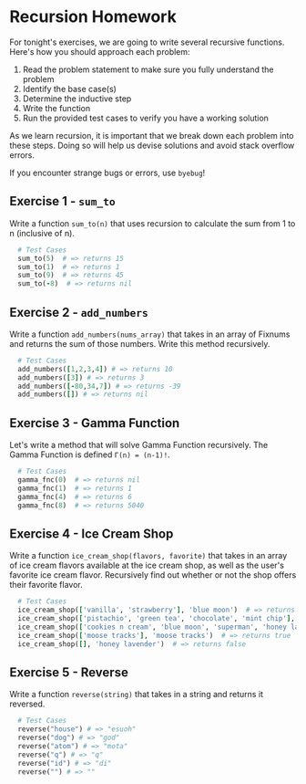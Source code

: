 # Recursion Homework

For tonight's exercises, we are going to write several recursive functions.  Here's how you should approach each problem:
  1. Read the problem statement to make sure you fully understand the problem
  2. Identify the base case(s)
  3. Determine the inductive step
  4. Write the function
  5. Run the provided test cases to verify you have a working solution

As we learn recursion, it is important that we break down each problem into these steps.  Doing so will help us devise solutions and avoid stack overflow errors.  

If you encounter strange bugs or errors, use `byebug`!  

## Exercise 1 - `sum_to`

Write a function `sum_to(n)` that uses recursion to calculate the sum from 1 to n (inclusive of n).  

```ruby
  # Test Cases
  sum_to(5)  # => returns 15
  sum_to(1)  # => returns 1
  sum_to(9)  # => returns 45
  sum_to(-8)  # => returns nil
```

## Exercise 2 - `add_numbers`

Write a function `add_numbers(nums_array)` that takes in an array of Fixnums and returns the sum of those numbers.  Write this method recursively.  

```ruby
  # Test Cases
  add_numbers([1,2,3,4]) # => returns 10
  add_numbers([3]) # => returns 3
  add_numbers([-80,34,7]) # => returns -39
  add_numbers([]) # => returns nil
```

## Exercise 3 - Gamma Function

Let's write a method that will solve Gamma Function recursively.  The Gamma Function is defined `Γ(n) = (n-1)!`.  

```ruby
  # Test Cases
  gamma_fnc(0)  # => returns nil
  gamma_fnc(1)  # => returns 1
  gamma_fnc(4)  # => returns 6
  gamma_fnc(8)  # => returns 5040
```

## Exercise 4 - Ice Cream Shop

Write a function `ice_cream_shop(flavors, favorite)` that takes in an array of ice cream flavors available at the
ice cream shop, as well as the user's favorite ice cream flavor. Recursively
find out whether or not the shop offers their favorite flavor.

```ruby
  # Test Cases
  ice_cream_shop(['vanilla', 'strawberry'], 'blue moon')  # => returns false
  ice_cream_shop(['pistachio', 'green tea', 'chocolate', 'mint chip'], 'green tea')  # => returns true
  ice_cream_shop(['cookies n cream', 'blue moon', 'superman', 'honey lavender', 'sea salt caramel'], 'pistachio')  # => returns false
  ice_cream_shop(['moose tracks'], 'moose tracks')  # => returns true
  ice_cream_shop([], 'honey lavender')  # => returns false
```

## Exercise 5 - Reverse

Write a function `reverse(string)` that takes in a string and returns it reversed.

```ruby
  # Test Cases
  reverse("house") # => "esuoh"
  reverse("dog") # => "god"
  reverse("atom") # => "mota"
  reverse("q") # => "q"
  reverse("id") # => "di"
  reverse("") # => ""
```
